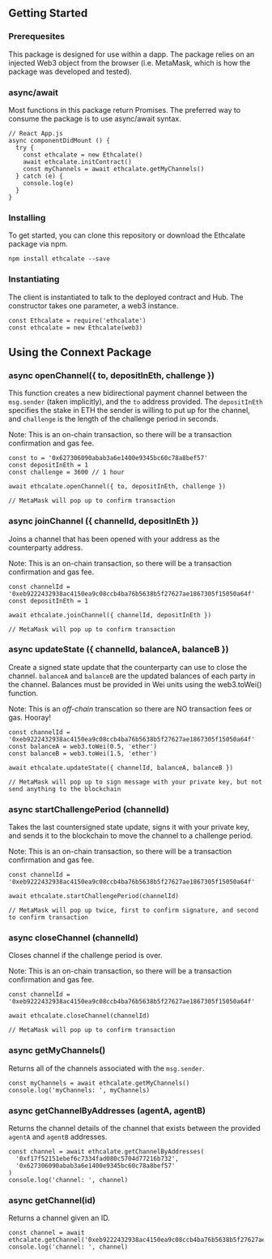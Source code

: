 ## Getting Started
### Prerequesites
This package is designed for use within a dapp. The package relies on an injected Web3 object from the browser (i.e. MetaMask, which is how the package was developed and tested).

### async/await
Most functions in this package return Promises. The preferred way to consume the package is to use async/await syntax.

```
// React App.js
async componentDidMount () {
  try {
    const ethcalate = new Ethcalate()
    await ethcalate.initContract()
    const myChannels = await ethcalate.getMyChannels()
  } catch (e) {
    console.log(e)
  }
}
```

### Installing
To get started, you can clone this repository or download the Ethcalate package via npm.

```
npm install ethcalate --save
```

### Instantiating
The client is instantiated to talk to the deployed contract and Hub. The constructor takes one parameter, a web3 instance.

```
const Ethcalate = require('ethcalate')
const ethcalate = new Ethcalate(web3)
```

## Using the Connext Package

### async openChannel({ to, depositInEth, challenge })

This function creates a new bidirectional payment channel between the `msg.sender` (taken implicitly), and the `to` address provided. The `depositInEth` specifies the stake in ETH the sender is willing to put up for the channel, and `challenge` is the length of the challenge period in seconds.

Note: This is an on-chain transaction, so there will be a transaction confirmation and gas fee.

```
const to = '0x627306090abab3a6e1400e9345bc60c78a8bef57'
const depositInEth = 1
const challenge = 3600 // 1 hour

await ethcalate.openChannel({ to, depositInEth, challenge })

// MetaMask will pop up to confirm transaction
```

### async joinChannel ({ channelId, depositInEth })

Joins a channel that has been opened with your address as the counterparty address.

Note: This is an on-chain transaction, so there will be a transaction confirmation and gas fee.

```
const channelId = '0xeb9222432938ac4150ea9c08ccb4ba76b5638b5f27627ae1867305f15050a64f'
const depositInEth = 1

await ethcalate.joinChannel({ channelId, depositInEth })

// MetaMask will pop up to confirm transaction
```

### async updateState ({ channelId, balanceA, balanceB })

Create a signed state update that the counterparty can use to close the channel. `balanceA` and `balanceB` are the updated balances of each party in the channel. Balances must be provided in Wei units using the web3.toWei() function.

Note: This is an *off-chain* transcation so there are NO transaction fees or gas. Hooray!

```
const channelId = '0xeb9222432938ac4150ea9c08ccb4ba76b5638b5f27627ae1867305f15050a64f'
const balanceA = web3.toWei(0.5, 'ether')
const balanceB = web3.toWei(1.5, 'ether')

await ethcalate.updateState({ channelId, balanceA, balanceB })

// MetaMask will pop up to sign message with your private key, but not send anything to the blockchain
```

### async startChallengePeriod (channelId)

Takes the last countersigned state update, signs it with your private key, and sends it to the blockchain to move the channel to a challenge period.

Note: This is an on-chain transaction, so there will be a transaction confirmation and gas fee.

```
const channelId = '0xeb9222432938ac4150ea9c08ccb4ba76b5638b5f27627ae1867305f15050a64f'

await ethcalate.startChallengePeriod(channelId)

// MetaMask will pop up twice, first to confirm signature, and second to confirm transaction
```

### async closeChannel (channelId)

Closes channel if the challenge period is over.

Note: This is an on-chain transaction, so there will be a transaction confirmation and gas fee.

```
const channelId = '0xeb9222432938ac4150ea9c08ccb4ba76b5638b5f27627ae1867305f15050a64f'

await ethcalate.closeChannel(channelId)

// MetaMask will pop up to confirm transaction
```

### async getMyChannels()

Returns all of the channels associated with the `msg.sender`.

```
const myChannels = await ethcalate.getMyChannels()
console.log('myChannels: ', myChannels)
```

### async getChannelByAddresses (agentA, agentB)

Returns the channel details of the channel that exists between the provided `agentA` and `agentB` addresses.
```
const channel = await ethcalate.getChannelByAddresses(
  '0xf17f52151ebef6c7334fad080c5704d77216b732', 
  '0x627306090abab3a6e1400e9345bc60c78a8bef57'
)
console.log('channel: ', channel)
```

### async getChannel(id)

Returns a channel given an ID.

```
const channel = await ethcalate.getChannel('0xeb9222432938ac4150ea9c08ccb4ba76b5638b5f27627ae1867305f15050a64f')
console.log('channel: ', channel)
```